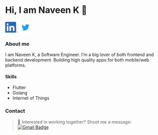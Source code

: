 # Hi, I am Naveen K 👋


[<img src="https://raw.githubusercontent.com/Naveenmavoor/Naveenmavoor/master/linkedin.png" height="35em" align="center" alt="Follow Naveen K on LinkedIn" title="Follow Naveen K on LinkedIn"/>](https://linkedin.com/in/naveen-k97)
[<img src="https://raw.githubusercontent.com/Naveenmavoor/Naveenmavoor/master/twitter.svg" height="40em" align="center" alt="Follow Naveen K on Twitter" title="Follow Naveen K on Twitter"/>](https://twitter.com/NavDevLife)
 
### About me

I am Naveen K, a Software Engineer. I’m a big lover of both frontend and backend development. Building high quality apps for both mobile/web platforms.

#### Skills
- Flutter
- Golang
- Internet of Things


### Contact

> :email: Interested in working together? Shoot me a message:  [![Gmail Badge](https://img.shields.io/badge/-naveenkmavoor@gmail.com-c14438?style=flat-square&logo=Gmail&logoColor=white&link=mailto:naveenkmavoor@gmail.com)](mailto:naveenkmavoor@gmail.com)

 

<!---
Naveenmavoor/Naveenmavoor is a ✨ special ✨ repository because its `README.md` (this file) appears on your GitHub profile.
You can click the Preview link to take a look at your changes.
--->
